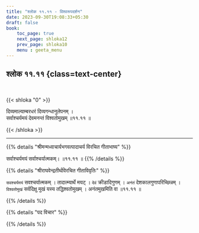 ```yaml
---
title: "श्लोक ११.११ - विश्वरूपदर्शन"
date: 2023-09-30T19:08:33+05:30
draft: false
book:
    toc_page: true
    next_page: shloka12
    prev_page: shloka10
    menu : geeta_menu
---
```




## श्लोक ११.११ {class=text-center}

<br/>

{{< shloka  "0"  >}}

दिव्यमाल्याम्बरधरं दिव्यगन्धानुलेपनम् ।    
सर्वाश्चर्यमयं देवमनन्तं विश्वतोमुखम् ॥११.११ ॥

{{< /shloka >}}

---


{{% details "श्रीमन्मध्वाचार्यभगवत्पादाचर्य विरचित  गीताभाष्य" %}}

सर्वाश्चर्यमयं सर्वाश्चर्यात्मकम्। ॥११.११ ॥
{{% /details %}}



{{% details "श्रीराघवेन्द्रतीर्थविरचित गीताविवृतिः" %}}

`सवश्चर्यमयं` सवश्चर्यात्मकम्‌ । तादात्म्यार्थे मयट्‌ । 
`देवं` क्रीडादिगुणम्‌ । 
`अनंतं` देशकालगुणापरिच्छिन्नम्‌ । `विश्वतोमुखं` 
सर्वदिक्षु मुखं यस्य
तद्धिश्वतोमुखम्‌ । अनंतमुखमिति वा ॥११.११ ॥

{{% /details %}}



{{% details "पद विचार" %}}


{{% /details %}}

